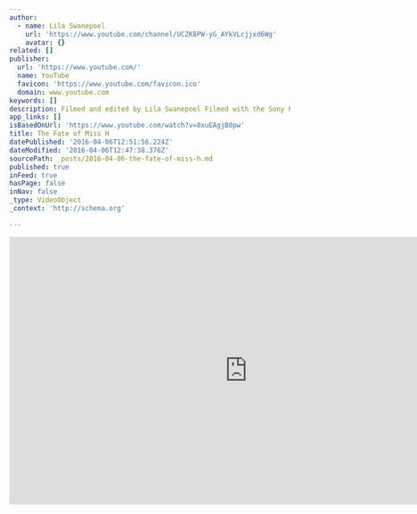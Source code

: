 ```yaml
---
author:
  - name: Lila Swanepoel
    url: 'https://www.youtube.com/channel/UCZK8PW-yG_AYkVLcjjxd6Wg'
    avatar: {}
related: []
publisher:
  url: 'https://www.youtube.com/'
  name: YouTube
  favicon: 'https://www.youtube.com/favicon.ico'
  domain: www.youtube.com
keywords: []
description: Filmed and edited by Lila Swanepoel Filmed with the Sony PXW-FS7 4K XDCAM Super35 Camcorder with 28 to 135mm Zoom Lens (c) 2015 Lila Swanepoel. All rights reserved. Audio by Adam Brandon-Kirby
app_links: []
isBasedOnUrl: 'https://www.youtube.com/watch?v=8xuEAgjB0pw'
title: The Fate of Miss H
datePublished: '2016-04-06T12:51:56.224Z'
dateModified: '2016-04-06T12:47:38.376Z'
sourcePath: _posts/2016-04-06-the-fate-of-miss-h.md
published: true
inFeed: true
hasPage: false
inNav: false
_type: VideoObject
_context: 'http://schema.org'

---
```

<iframe src="https://cdn.embedly.com/widgets/media.html?src=https%3A%2F%2Fwww.youtube.com%2Fembed%2F8xuEAgjB0pw%3Ffeature%3Doembed&amp;url=https%3A%2F%2Fwww.youtube.com%2Fwatch%3Fv%3D8xuEAgjB0pw&amp;image=https%3A%2F%2Fi.ytimg.com%2Fvi%2F8xuEAgjB0pw%2Fhqdefault.jpg&amp;key=b7d04c9b404c499eba89ee7072e1c4f7&amp;type=text%2Fhtml&amp;schema=youtube" width="854" height="480" scrolling="no" frameborder="0" allowfullscreen="allowfullscreen" style=""></iframe>